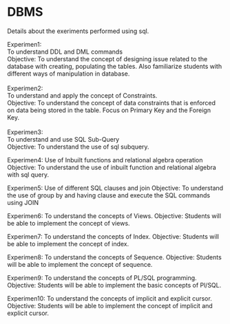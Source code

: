 # DBMS


Details about the exeriments performed using sql.

Experimen1:<br />
To understand DDL and DML commands<br />
Objective: To understand the concept of designing issue related to the database with creating, populating the tables.  Also familiarize students with different ways of manipulation in database.
<br />
<br />
Experimen2:<br />
To understand and apply the concept of Constraints.<br />
Objective: To understand the concept of data constraints that is enforced on data being stored in the table. Focus on Primary Key and the Foreign Key.
<br />
<br />
Experimen3:<br />
To understand and use SQL Sub-Query<br />
Objective: To understand the use of sql subquery.


Experimen4:
Use of Inbuilt functions and relational algebra operation
Objective: To understand the use of inbuilt function and relational algebra with sql query.



Experimen5:
Use of different SQL clauses and join
Objective: To understand the use of group by and having clause and execute the SQL commands using JOIN


Experimen6:
To understand the concepts of Views.
Objective: Students will be able to implement the concept of views.


Experimen7:
To understand the concepts of Index.
Objective: Students will be able to implement the concept of index.


Experimen8:
To understand the concepts of Sequence.
Objective: Students will be able to implement the concept of sequence.


Experimen9:
To understand the concepts of PL/SQL programming.
Objective: Students will be able to implement the basic concepts of Pl/SQL.


Experimen10:
To understand the concepts of implicit and explicit cursor.
Objective: Students will be able to implement the concept of implicit and explicit cursor.
